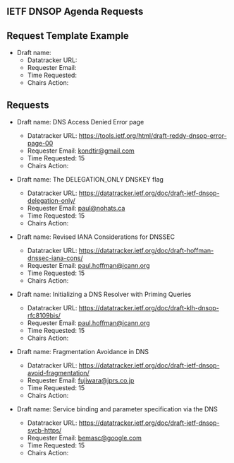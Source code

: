 ## IETF DNSOP Agenda Requests

## Request Template Example

*   Draft name:
    - Datatracker URL:
    - Requester Email:
    - Time Requested:
    - Chairs Action:

## Requests

*   Draft name: DNS Access Denied Error page
    - Datatracker URL: https://tools.ietf.org/html/draft-reddy-dnsop-error-page-00 
    - Requester Email: kondtir@gmail.com
    - Time Requested: 15
    - Chairs Action:

*   Draft name: The DELEGATION_ONLY DNSKEY flag
    - Datatracker URL: https://datatracker.ietf.org/doc/draft-ietf-dnsop-delegation-only/
    - Requester Email: paul@nohats.ca
    - Time Requested: 15
    - Chairs Action:

*   Draft name: Revised IANA Considerations for DNSSEC
    - Datatracker URL: https://datatracker.ietf.org/doc/draft-hoffman-dnssec-iana-cons/
    - Requester Email: paul.hoffman@icann.org
    - Time Requested: 15
    - Chairs Action:

*   Draft name: Initializing a DNS Resolver with Priming Queries
    - Datatracker URL: https://datatracker.ietf.org/doc/draft-klh-dnsop-rfc8109bis/
    - Requester Email: paul.hoffman@icann.org
    - Time Requested: 15
    - Chairs Action:
    
*   Draft name: Fragmentation Avoidance in DNS
    - Datatracker URL: https://datatracker.ietf.org/doc/draft-ietf-dnsop-avoid-fragmentation/
    - Requester Email: fujiwara@jprs.co.jp
    - Time Requested: 15
    - Chairs Action:

*   Draft name: Service binding and parameter specification via the DNS
    - Datatracker URL: https://datatracker.ietf.org/doc/draft-ietf-dnsop-svcb-https/
    - Requester Email: bemasc@google.com
    - Time Requested: 15
    - Chairs Action:
